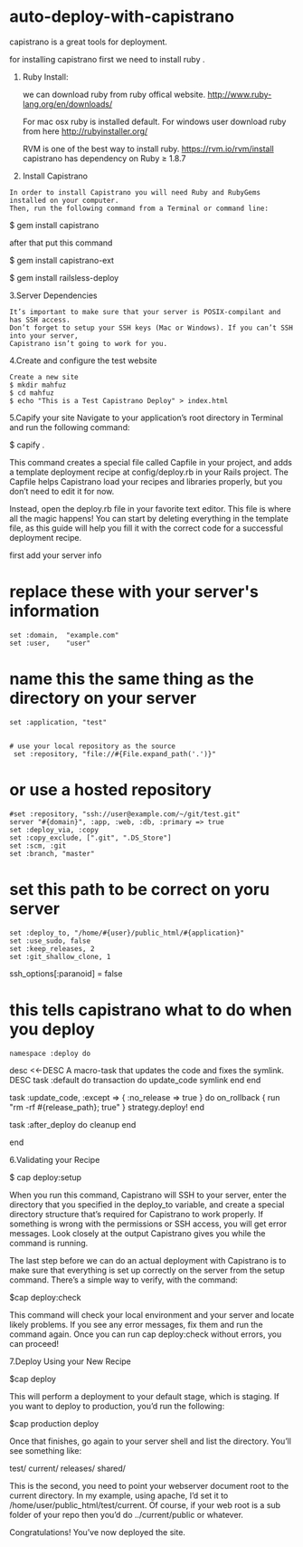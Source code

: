 auto-deploy-with-capistrano
===========================
capistrano is a great tools for deployment.
 
for installing  capistrano first we need to install ruby .

1. Ruby Install:

   we can download ruby from ruby offical website. http://www.ruby-lang.org/en/downloads/
   
   For mac osx ruby is installed default.
   For windows user download ruby from here http://rubyinstaller.org/
   
   RVM is one of the best way to install ruby.
   https://rvm.io/rvm/install
   capistrano has dependency on  Ruby ≥ 1.8.7
   
  2. Install Capistrano
  
    In order to install Capistrano you will need Ruby and RubyGems installed on your computer. 
    Then, run the following command from a Terminal or command line:

   $ gem install capistrano
   
   after that put this command
   
   $ gem install capistrano-ext
   
   $ gem install railsless-deploy
   
  3.Server Dependencies
  
    It’s important to make sure that your server is POSIX-compilant and has SSH access. 
    Don’t forget to setup your SSH keys (Mac or Windows). If you can’t SSH into your server, 
    Capistrano isn’t going to work for you.
    
  4.Create and configure the test website
   
    Create a new site
    $ mkdir mahfuz
    $ cd mahfuz
    $ echo "This is a Test Capistrano Deploy" > index.html   
    

 5.Capify your site
   Navigate to your application’s root directory in Terminal and run the following command:
   
   $ capify .
   
   
   This command creates a special file called Capfile in your project, and adds a template deployment recipe at config/deploy.rb in your Rails project. 
   The Capfile helps Capistrano load your recipes and libraries properly, but you don’t need to edit it for now.

   Instead, open the deploy.rb file in your favorite text editor. This file is where all the magic happens!
   You can start by deleting everything in the template file, as this guide will help you fill it with the correct code for a successful deployment recipe.
   
   first add your server info
   
   # replace these with your server's information
    set :domain,  "example.com"
    set :user,    "user"
    
  # name this the same thing as the directory on your server
    set :application, "test"  
    
    
    # use your local repository as the source
     set :repository, "file://#{File.expand_path('.')}"

   # or use a hosted repository
    #set :repository, "ssh://user@example.com/~/git/test.git"
    server "#{domain}", :app, :web, :db, :primary => true
    set :deploy_via, :copy
    set :copy_exclude, [".git", ".DS_Store"]
    set :scm, :git
    set :branch, "master"
  # set this path to be correct on yoru server
    set :deploy_to, "/home/#{user}/public_html/#{application}"
    set :use_sudo, false
    set :keep_releases, 2
    set :git_shallow_clone, 1

   ssh_options[:paranoid] = false

   # this tells capistrano what to do when you deploy
    namespace :deploy do

  desc <<-DESC
  A macro-task that updates the code and fixes the symlink.
  DESC
  task :default do
    transaction do
      update_code
      symlink
    end
  end

  task :update_code, :except => { :no_release => true } do
    on_rollback { run "rm -rf #{release_path}; true" }
    strategy.deploy!
  end

  task :after_deploy do
    cleanup
  end

end


6.Validating your Recipe

  $ cap deploy:setup
  
  When you run this command, Capistrano will SSH to your server, enter the directory that you specified in the 
  deploy_to variable, and create a special directory structure that’s required for Capistrano to work properly. 
  If something is wrong with the permissions or SSH access,
  you will get error messages. Look closely at the output Capistrano gives you while the command is running.

  The last step before we can do an actual deployment with Capistrano is to make sure that everything is set up correctly on the server from the setup command. 
  There’s a simple way to verify, with the command:
  
  $cap deploy:check
  
  This command will check your local environment and your server and locate likely problems. 
  If you see any error messages, fix them and run the command again. Once you can run cap deploy:check without errors, you can proceed!
  
  7.Deploy Using your New Recipe
  
  $cap deploy
  
  This will perform a deployment to your default stage, which is staging. If you want to deploy to production, you’d run the following:
  
  $cap production deploy
  
  Once that finishes, go again to your server shell and list the directory. You’ll see something like:
  
  test/
  current/
  releases/
  shared/

  This is the second, you need to point your webserver document root to the current directory. 
  In my example, using apache, I’d set it to /home/user/public_html/test/current. Of course,
  if your web root is a sub folder of your repo then you’d do ../current/public or whatever.

  Congratulations! You’ve now deployed the site.



